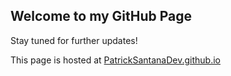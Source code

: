 ## Welcome to my GitHub Page

Stay tuned for further updates!

This page is hosted at [PatrickSantanaDev.github.io](patricksantanadev.github.io)
